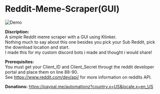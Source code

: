 # Reddit-Meme-Scraper(GUI)

![Demo](https://media.giphy.com/media/v1.Y2lkPTc5MGI3NjExMDgwOTk0NGRiM2I2ZTE3ZmUxNTU2ZTk1YjI0YTEyNWRiZDM0MDExYyZjdD1n/1AcGBtJoFERB9ZTi74/giphy.gif)  
  
<b>Discription:</b>  
A simple Reddit meme scraper with a GUI using Ktinker.  
Nothing much to say about this one besides you pick your Sub Reddit, pick the download location and start.  
I made this for my custom discord bots i made and thought i would share!  

<b>Prerequisites:</b>  
You must get your Client_ID and Client_Secret througt the reddit developer portal and place them on line 88-90.  
See https://www.reddit.com/dev/api/ for more information on reddits API.

<b>Donations:</b> https://paypal.me/automationz?country.x=US&locale.x=en_US
